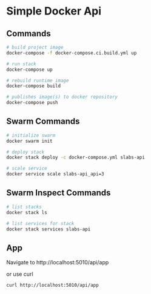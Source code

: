 ﻿# Simple Docker Api

## Commands

```bash
# build project image
docker-compose -f docker-compose.ci.build.yml up

# run stack
docker-compose up

# rebuild runtime image
docker-compose build

# publishes image(s) to docker repository
docker-compose push
```

## Swarm Commands

```bash
# initialize swarm
docker swarm init

# deploy stack
docker stack deploy -c docker-compose.yml slabs-api

# scale service
docker service scale slabs-api_api=3
```

## Swarm Inspect Commands

```bash
# list stacks
docker stack ls

# list services for stack
docker stack services slabs-api
```

## App
Navigate to http://localhost:5010/api/app

or use curl

```bash
curl http://localhost:5010/api/app
```